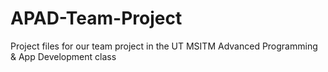 # APAD-Team-Project
Project files for our team project in the UT MSITM Advanced Programming &amp; App Development class

